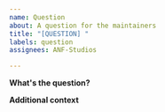 ```yaml
---
name: Question
about: A question for the maintainers
title: "[QUESTION] "
labels: question
assignees: ANF-Studios

---
```


**What's the question?**
<!-- A clear and detailed question with all the relevant information and references. -->

**Additional context**
<!-- Add any other context or screenshots about the feature request here. -->
